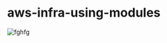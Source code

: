 # aws-infra-using-modules
![fghfg](https://user-images.githubusercontent.com/84518773/154056830-8aef4647-e1ee-475b-9946-500e9c8807a0.png)
